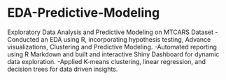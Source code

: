 # EDA-Predictive-Modeling
Exploratory Data Analysis and Predictive Modeling on MTCARS Dataset
-Conducted an EDA using R, incorporating hypothesis testing, Advance visualizations, Clustering and Predictive Modeling.
-Automated reporting using R Markdown and built and interactive Shiny Dashboard for dynamic data exploration.
-Applied K-means clustering, linear regression, and decision trees for data driven insights.
